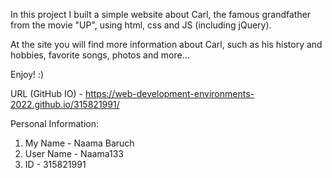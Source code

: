 In this project I built a simple website about Carl, the famous grandfather from the movie "UP", using html, css and JS (including jQuery).

At the site you will find more information about Carl, such as his history and hobbies, favorite songs, photos and more...

Enjoy! :)

URL (GitHub IO) - https://web-development-environments-2022.github.io/315821991/

Personal Information:
1. My Name - Naama Baruch
2. User Name - Naama133
3. ID - 315821991
